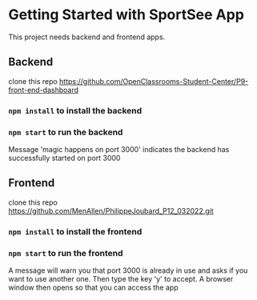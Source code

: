 # Getting Started with SportSee App

This project needs backend and frontend apps.

## Backend

clone this repo https://github.com/OpenClassrooms-Student-Center/P9-front-end-dashboard

### `npm install` to install the backend

### `npm start` to run the backend
Message 'magic happens on port 3000' indicates the backend has successfully started on port 3000

## Frontend

clone this repo https://github.com/MenAllen/PhilippeJoubard_P12_032022.git
### `npm install` to install the frontend

### `npm start` to run the frontend
A message will warn you that port 3000 is already in use and asks if you want to use another one. Then type the key 'y' to accept. A browser window then opens so that you can access the app

